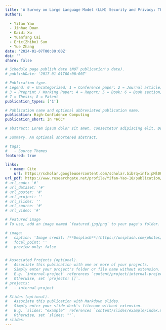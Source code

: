 ```yaml
---
title: 'A Survey on Large Language Model (LLM) Security and Privacy: The Good, the Bad, and the Ugly'
authors:
  
  - Yifan Yao
  - Jinhao Duan
  - Kaidi Xu
  - Yuanfang Cai
  - Eric(Zhibo) Sun
  - Yue Zhang
date: '2024-01-07T00:00:00Z'
doi: ''
share: false

# Schedule page publish date (NOT publication's date).
# publishDate: '2017-01-01T00:00:00Z'

# Publication type.
# Legend: 0 = Uncategorized; 1 = Conference paper; 2 = Journal article;
# 3 = Preprint / Working Paper; 4 = Report; 5 = Book; 6 = Book section;
# 7 = Thesis; 8 = Patent
publication_types: ['1']

# Publication name and optional abbreviated publication name.
publication: High-Confidence Computing
publication_short: In *HCC*

# abstract: Lorem ipsum dolor sit amet, consectetur adipiscing elit. Duis posuere tellus ac convallis placerat. Proin tincidunt magna sed ex sollicitudin condimentum. Sed ac faucibus dolor, scelerisque sollicitudin nisi. Cras purus urna, suscipit quis sapien eu, pulvinar tempor diam. Quisque risus orci, mollis id ante sit amet, gravida egestas nisl. Sed ac tempus magna. Proin in dui enim. Donec condimentum, sem id dapibus fringilla, tellus enim condimentum arcu, nec volutpat est felis vel metus. Vestibulum sit amet erat at nulla eleifend gravida.

# Summary. An optional shortened abstract.

# tags:
#   - Source Themes
featured: true

links:
  - name: Cite
    url: https://scholar.googleusercontent.com/scholar.bib?q=info:pMl00nQyXkUJ:scholar.google.com/&output=citation&scisdr=ClEgH6vIEJWk6H5quKo:AFWwaeYAAAAAZdZsoKrwywmmvJLSX4T2KO6mN-4&scisig=AFWwaeYAAAAAZdZsoAv_eXSou32m8-6DnMCFFHQ&scisf=4&ct=citation&cd=-1&hl=en&scfhb=1
url_pdf: https://www.researchgate.net/profile/Yifan-Yao-18/publication/376188446_A_Survey_on_Large_Language_Model_LLM_Security_and_Privacy_The_Good_the_Bad_and_the_Ugly/links/65b92f6634bbff5ba7da46a7/A-Survey-on-Large-Language-Model-LLM-Security-and-Privacy-The-Good-the-Bad-and-the-Ugly.pdf
# url_code: '#'
# url_dataset: '#'
# url_poster: '#'
# url_project: ''
# url_slides: ''
# url_source: '#'
# url_video: '#'

# Featured image
# To use, add an image named `featured.jpg/png` to your page's folder.

# image:
#   caption: 'Image credit: [**Unsplash**](https://unsplash.com/photos/pLCdAaMFLTE)'
#   focal_point: ''
#   preview_only: false


# Associated Projects (optional).
#   Associate this publication with one or more of your projects.
#   Simply enter your project's folder or file name without extension.
#   E.g. `internal-project` references `content/project/internal-project/index.md`.
#   Otherwise, set `projects: []`.
# projects:
#   - internal-project

# Slides (optional).
#   Associate this publication with Markdown slides.
#   Simply enter your slide deck's filename without extension.
#   E.g. `slides: "example"` references `content/slides/example/index.md`.
#   Otherwise, set `slides: ""`.
# slides:
---
```


<!-- {{% callout note %}}
Click the _Cite_ button above to demo the feature to enable visitors to import publication metadata into their reference management software.
{{% /callout %}}

Supplementary notes can be added here, including [code and math](https://wowchemy.com/docs/content/writing-markdown-latex/). -->
